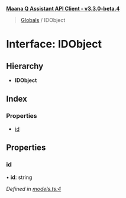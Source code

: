 **[Maana Q Assistant API Client - v3.3.0-beta.4](../README.md)**

> [Globals](../globals.md) / IDObject

# Interface: IDObject

## Hierarchy

* **IDObject**

## Index

### Properties

* [id](idobject.md#id)

## Properties

### id

•  **id**: string

*Defined in [models.ts:4](https://github.com/maana-io/q-assistant-client/blob/b0243f8/src/models.ts#L4)*
